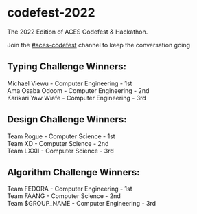 # codefest-2022
The 2022 Edition of ACES Codefest & Hackathon.      

Join the [#aces-codefest](https://discord.com/channels/1002884394547150859/1013398448055271464) channel to keep the conversation going

## **Typing Challenge Winners**:       

Michael Viewu - Computer Engineering  - 1st        
Ama Osaba Odoom - Computer Engineering  - 2nd      
Karikari Yaw Wiafe - Computer Engineering  - 3rd       

## **Design Challenge Winners**:   
Team Rogue  - Computer Science - 1st      
Team XD - Computer Science - 2nd      
Team LXXII - Computer Science - 3rd        

## **Algorithm Challenge Winners**:
Team FEDORA - Computer Engineering - 1st    
Team FAANG - Computer Science - 2nd   
Team $GROUP_NAME - Computer Engineering -  3rd    




